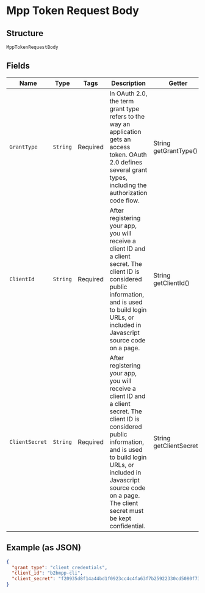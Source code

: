 
# Mpp Token Request Body

## Structure

`MppTokenRequestBody`

## Fields

| Name | Type | Tags | Description | Getter | Setter |
|  --- | --- | --- | --- | --- | --- |
| `GrantType` | `String` | Required | In OAuth 2.0, the term grant type refers to the way an application gets an access token. OAuth 2.0 defines several grant types, including the authorization code flow. | String getGrantType() | setGrantType(String grantType) |
| `ClientId` | `String` | Required | After registering your app, you will receive a client ID and a client secret. The client ID is considered public information, and is used to build login URLs, or included in Javascript source code on a page. | String getClientId() | setClientId(String clientId) |
| `ClientSecret` | `String` | Required | After registering your app, you will receive a client ID and a client secret. The client ID is considered public information, and is used to build login URLs, or included in Javascript source code on a page. The client secret must be kept confidential. | String getClientSecret() | setClientSecret(String clientSecret) |

## Example (as JSON)

```json
{
  "grant_type": "client_credentials",
  "client_id": "b2bmpp-cli",
  "client_secret": "f20935d8f14a44bd1f0923cc4c4fa63f7b25922330cd5080f735f1a2769ece77ce245cfe8ba4cbd2a58544ee5113c200b8e37a7be33311e4b6f3c785bf3f37d2"
}
```

